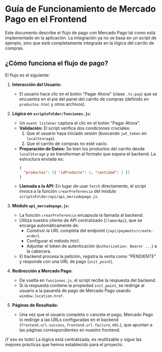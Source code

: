 # Guía de Funcionamiento de Mercado Pago en el Frontend

Este documento describe el flujo de pago con Mercado Pago tal como está implementado en la aplicación. La integración ya no se basa en un script de ejemplo, sino que está completamente integrada en la lógica del carrito de compras.

## ¿Cómo funciona el flujo de pago?

El flujo es el siguiente:

1.  **Interacción del Usuario:**
    - El usuario hace clic en el botón "Pagar Ahora" (clase `.ts-pay`) que se encuentra en el pie del panel del carrito de compras (definido en `productos.html` y otros archivos).

2.  **Lógica en `scriptsFolder/funciones.js`:**
    - Un `event listener` captura el clic en el botón "Pagar Ahora".
    - **Validación:** El script verifica dos condiciones cruciales:
        1.  Que el usuario haya iniciado sesión (buscando `jwt_token` en `localStorage`).
        2.  Que el carrito de compras no esté vacío.
    - **Preparación de Datos:** Se leen los productos del carrito desde `localStorage` y se transforman al formato que espera el backend. La estructura enviada es:
        ```json
        {
          "productos": [{ "idProducto": 1, "cantidad": 2 }]
        }
        ```
    - **Llamada a la API:** En lugar de usar `fetch` directamente, el script invoca a la función `crearPreferencia` del módulo `scriptsFolder/api/api_mercadopago.js`.

3.  **Módulo `api_mercadopago.js`:**
    - La función `crearPreferencia` encapsula la llamada al backend.
    - Utiliza nuestro cliente de API centralizado (`llamarApi`), que se encarga automáticamente de:
        - Construir la URL completa del endpoint (`/api/payments/create-order`).
        - Configurar el método `POST`.
        - Adjuntar el token de autenticación (`Authorization: Bearer ...`) a la cabecera.
    - El backend procesa la petición, registra la venta como "PENDIENTE" y responde con una URL de pago (`init_point`).

4.  **Redirección a Mercado Pago:**
    - De vuelta en `funciones.js`, el script recibe la respuesta del backend.
    - Si la respuesta contiene la propiedad `init_point`, se redirige al usuario a la pasarela de pago de Mercado Pago usando `window.location.href`.

5.  **Páginas de Resultado:**
    - Una vez que el usuario completa o cancela el pago, Mercado Pago lo redirige a las URLs configuradas en el backend (`frontend.url.success`, `frontend.url.failure`, etc.), que apuntan a las páginas correspondientes en nuestro frontend.

¡Y eso es todo! La lógica está centralizada, es reutilizable y sigue las mejores prácticas que hemos establecido para el proyecto.
